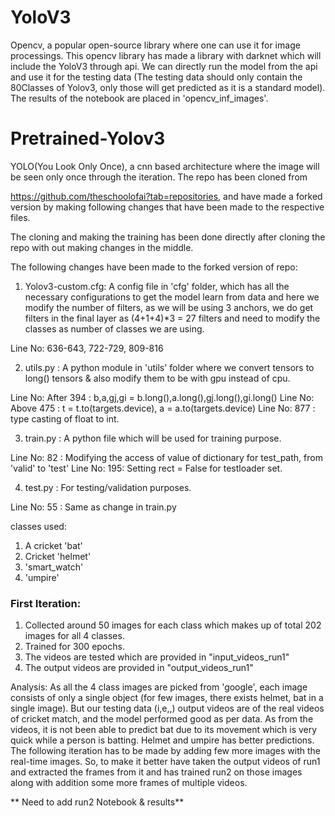 # YoloV3

Opencv, a popular open-source library where one can use it for image processings. This opencv library has made a library with darknet which will include the YoloV3 through api. We can directly run the model from the api and use it for the testing data (The testing data should only contain the 80Classes of Yolov3, only those will get predicted as it is a standard model). The results of the notebook are placed in 'opencv_inf_images'.

# Pretrained-Yolov3 

YOLO(You Look Only Once), a cnn based architecture where the image will be seen only once through the iteration. The repo has been cloned from
  
https://github.com/theschoolofai?tab=repositories, and have made a forked version by making following changes that have been made to the respective files. 

The cloning and making the training has been done directly after cloning the repo with out making changes in the middle.

The following changes have been made to the forked version of repo:

1. Yolov3-custom.cfg: A config file in 'cfg' folder, which has all the necessary configurations to get the model learn from data and here
we modify the number of filters, as we will be using 3 anchors, we do get filters in the final layer as (4+1+4)*3 = 27 filters and need to modify the classes as number of classes we are using. 

Line No: 636-643, 722-729, 809-816 

2. utils.py : A python module in 'utils' folder where we convert tensors to long() tensors & also modify them to be with gpu instead of cpu.

Line No: After 394 :  b,a,gj,gi = b.long(),a.long(),gj.long(),gi.long()
Line No: Above 475 :  t = t.to(targets.device), a = a.to(targets.device) 
Line No: 877       :  type casting of float to int.

3. train.py : A python file which will be used for training purpose.

Line No: 82 : Modifying the access of value of dictionary for test_path, from 'valid' to 'test'
Line No: 195: Setting rect = False for testloader set.

4. test.py  : For testing/validation purposes.

Line No: 55 : Same as change in train.py

classes used: 

1. A cricket 'bat' 
2. Cricket 'helmet'
3. 'smart_watch' 
4. 'umpire'

### First Iteration: 

1. Collected around 50 images for each class which makes up of total 202 images for all 4 classes.
2. Trained for 300 epochs.
3. The videos are tested which are provided in "input_videos_run1"
4. The output videos are provided in "output_videos_run1" 

Analysis: As all the 4 class images are picked from 'google', each image consists of only a single object (for few images, there exists helmet, bat in a single image). But our testing data (i,e,,) output videos are of the real videos of cricket match, and the model performed good as per data. As from the videos, it is not been able to predict bat due to its movement which is very quick while a person is batting. Helmet and umpire has better predictions. The following iteration has to be made by adding few more images with the real-time images. So, to make it better have taken the output videos of run1 and extracted the frames from it and has trained run2 on those images along with addition some more frames of multiple videos.


** Need to add run2 Notebook & results**
